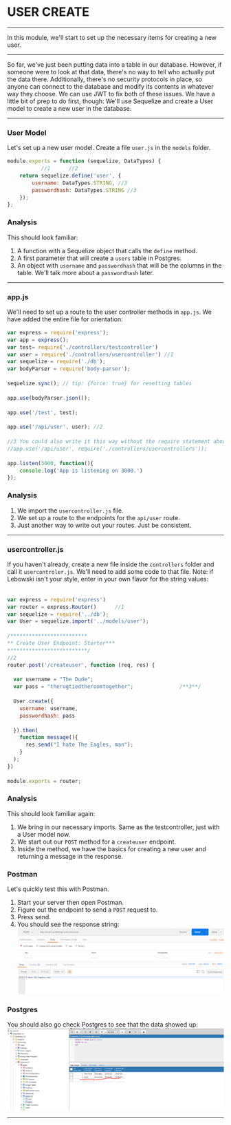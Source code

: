# USER CREATE
---
In this module, we'll start to set up the necessary items for creating a new user. 

<hr />

So far, we've just been putting data into a table in our database. However, if someone were to look at that data, there's no way to tell who actually put the data there. Additionally, there's no security protocols in place, so anyone can connect to the database and modify its contents in whatever way they choose. We can use JWT to fix both of these issues. We have a little bit of prep to do first, though: We'll use Sequelize and create a User model to create a new user in the database. 

<hr />

### User Model

Let's set up a new user model. Create a file `user.js` in the `models` folder.

```js
module.exports = function (sequelize, DataTypes) {
           //1      //2
    return sequelize.define('user', {
        username: DataTypes.STRING, //3
        passwordhash: DataTypes.STRING //3
    });
};
```

### Analysis
This should look familiar:
1. A function with a Sequelize object that calls the `define` method.
2. A first parameter that will create a `users` table in Postgres.
3. An object with `username` and `passwordhash` that will be the columns in the table. We'll talk more about a `passwordhash` later.

<hr />

### app.js
We'll need to set up a route to the user controller methods in `app.js`. We have added the entire file for orientation:
```js
var express = require('express');
var app = express();
var test= require('./controllers/testcontroller')
var user = require('./controllers/usercontroller') //1
var sequelize = require('./db');
var bodyParser = require('body-parser');

sequelize.sync(); // tip: {force: true} for resetting tables

app.use(bodyParser.json());

app.use('/test', test);

app.use('/api/user', user); //2

//3 You could also write it this way without the require statement above.
//app.use('/api/user', require('./controllers/usercontrollers'));

app.listen(3000, function(){
	console.log('App is listening on 3000.')
});

```

### Analysis
1. We import the `usercontroller.js` file.
2. We set up a route to the endpoints for the `api/user` route.
3. Just another way to write out your routes. Just be consistent.

<hr />

### usercontroller.js
If you haven't already, create a new file inside the `controllers` folder and call it `usercontroler.js`. We'll need to add some code to that file. Note: if Lebowski isn't your style, enter in your own flavor for the string values:

```js

var express = require('express')
var router = express.Router()      //1
var sequelize = require('../db');
var User = sequelize.import('../models/user'); 

/*************************
** Create User Endpoint: Starter***
**************************/
//2
router.post('/createuser', function (req, res) {

  var username = "The Dude";
  var pass = "therugtiedtheroomtogether";               /**3**/

  User.create({
    username: username,
    passwordhash: pass

  }).then(
    function message(){
      res.send("I hate The Eagles, man");
    }
  );
})

module.exports = router;
```

### Analysis
This should look familiar again:
1. We bring in our necessary imports. Same as the testcontroller, just with a User model now.
2. We start out our `POST` method for a `createuser` endpoint.
3. Inside the method, we have the basics for creating a new user and returning a message in the response. 

### Postman
Let's quickly test this with Postman.
1. Start your server then open Postman. 
2. Figure out the endpoint to send a `POST` request to. 
3. Press send.
4. You should see the response string:
![screenshot](assets/01-postman.PNG)

### Postgres
You should also go check Postgres to see that the data showed up:
![screenshot](assets/02-postgres-user.PNG)

<hr />
